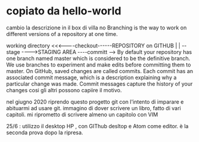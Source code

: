 # copiato da hello-world
cambio la descrizione in il box di villa
no
Branching is the way to work on different versions of a repository at one time.

working directory  <<<----checkout------REPOSITORY on GITHUB
        |                                        |
        --stage ---->STAGING AREA ----committ -->
By default your repository has one branch named master which is considered to be the definitive branch. We use branches to experiment and make edits before committing them to master.
On GitHub, saved changes are called commits. Each commit has an associated commit message, which is a description explaining why a particular change was made. Commit messages capture the history of your changes  cosi gli altri possono capiire il motivo.

nel giugno 2020 riprendo questo progetto git con l'intento di imparare e abituarmi ad usare git.
immagino di dover scrivere un libro, fatto di vari capitoli.
mi riprometto di scrivere almeno un capitolo con VIM

25/6 :  utilizzo  il desktop HP , con GIThub desltop e Atom  come editor.
      è la seconda prova dopo la ripresa.
